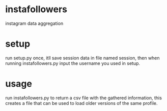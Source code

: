 # instafollowers
instagram data aggregation

# setup
run setup.py once, itll save session data in file named session, then when running instafollowers.py input the username you used in setup.

# usage
run instafollowers.py to return a csv file with the gathered information, this creates a file that can be used to load older versions of the same profile.